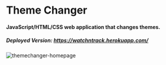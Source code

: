 # Theme Changer

#### JavaScript/HTML/CSS web application that changes themes.

##### Deployed Version: https://watchntrack.herokuapp.com/

![themechanger-homepage](https://user-images.githubusercontent.com/44681780/77232622-6e035a00-6b5f-11ea-99b2-809703ed8abe.jpg)
